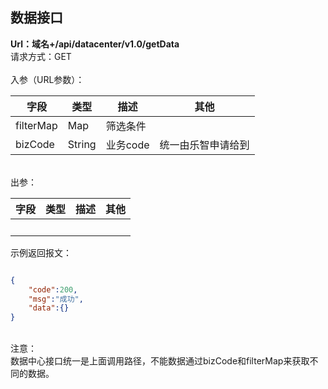 <a name="o45NH"></a>
## 数据接口
**Url：域名+/api/datacenter/v1.0/getData**<br />请求方式：GET<br />
<br />入参（URL参数）：

| 字段 | 类型 | 描述 | 其他 |
| --- | --- | --- | --- |
| filterMap | Map | 筛选条件 | ​<br /> |
| bizCode | String | 业务code | 统一由乐智申请给到 |


<br />出参：

| 字段 | 类型 | 描述 | 其他 |
| --- | --- | --- | --- |
| ​<br /> | ​<br /> | ​<br /> |  |

示例返回报文：
```json

{
	"code":200,
	"msg":"成功",
	"data":{}
}


```

<br />注意：<br />数据中心接口统一是上面调用路径，不能数据通过bizCode和filterMap来获取不同的数据。


